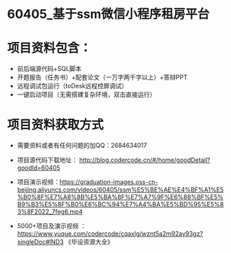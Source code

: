 #   60405_基于ssm微信小程序租房平台

#   项目资料包含：
*    前后端源代码+SQL脚本
*    开题报告（任务书）+配套论文（一万字两千字以上）+答辩PPT
*   远程调试包运行（toDesk远程控屏调试）
*   一键启动项目（无需搭建复杂环境，双击直接运行）


#   项目资料获取方式
*   需要资料或者有任何问题的加QQ：2684634017

*   项目源代码下载地址： http://blog.codercode.cn/#/home/goodDetail?goodId=60405
*   项目演示视频：https://graduation-images.oss-cn-beijing.aliyuncs.com/videos/60405/ssm%E5%BE%AE%E4%BF%A1%E5%B0%8F%E7%A8%8B%E5%BA%8F%E7%A7%9F%E6%88%BF%E5%B9%B3%E5%8F%B0%E6%BC%94%E7%A4%BA%E5%BD%95%E5%83%8F2022_7feg6.mp4

*  5000+项目及演示视频 ：https://www.yuque.com/codercode/cqaxlg/wznt5a2m92ay93gz?singleDoc#lND3 《毕设资源大全》
